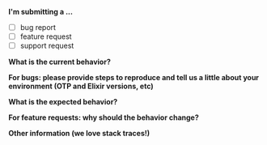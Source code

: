 <!-- feel free to remove any items that don't apply to this issue -->
**I'm submitting a ...**
  - [ ] bug report
  - [ ] feature request
  - [ ] support request

**What is the current behavior?**

**For bugs: please provide steps to reproduce and tell us a little about your environment (OTP and Elixir versions, etc)**

**What is the expected behavior?**

**For feature requests: why should the behavior change?**

**Other information (we love stack traces!)**
